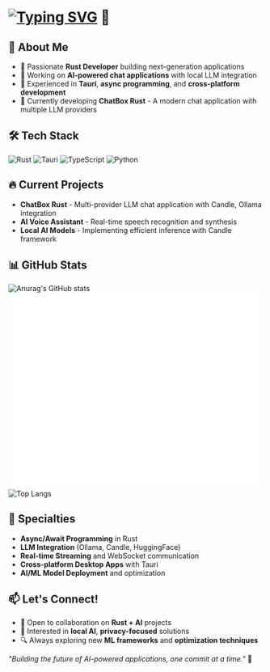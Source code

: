 # [![Typing SVG](https://readme-typing-svg.demolab.com?font=Fira+Code&size=26&pause=1000&color=8AACF7&width=435&lines=Hi+there%2C+I'm+Horldsence!+)](https://git.io/typing-svg) 👋

## 🚀 About Me
- 🦀 Passionate **Rust Developer** building next-generation applications
- 🤖 Working on **AI-powered chat applications** with local LLM integration
- 🔧 Experienced in **Tauri**, **async programming**, and **cross-platform development**
- 🎯 Currently developing **ChatBox Rust** - A modern chat application with multiple LLM providers

## 🛠️ Tech Stack
![Rust](https://img.shields.io/badge/-Rust-000000?style=flat&logo=rust&logoColor=orange)
![Tauri](https://img.shields.io/badge/-Tauri-24C8DB?style=flat&logo=tauri&logoColor=white)
![TypeScript](https://img.shields.io/badge/-TypeScript-007ACC?style=flat&logo=typescript&logoColor=white)
![Python](https://img.shields.io/badge/-Python-3776AB?style=flat&logo=python&logoColor=white)

## 🔥 Current Projects
- **ChatBox Rust** - Multi-provider LLM chat application with Candle, Ollama integration
- **AI Voice Assistant** - Real-time speech recognition and synthesis
- **Local AI Models** - Implementing efficient inference with Candle framework

## 📊 GitHub Stats
![Anurag's GitHub stats](https://github-readme-stats.vercel.app/api?username=Horldsence&hide=contribs,prs&show_icons=true&theme=synthwave)
![Metrics](/github-metrics.svg)
![Top Langs](https://github-readme-stats.vercel.app/api/top-langs/?username=horldsence)

## 🌟 Specialties
- **Async/Await Programming** in Rust
- **LLM Integration** (Ollama, Candle, HuggingFace)
- **Real-time Streaming** and WebSocket communication
- **Cross-platform Desktop Apps** with Tauri
- **AI/ML Model Deployment** and optimization

## 📫 Let's Connect!
- 💼 Open to collaboration on **Rust + AI** projects
- 🎯 Interested in **local AI**, **privacy-focused** solutions
- 🔍 Always exploring new **ML frameworks** and **optimization techniques**

*"Building the future of AI-powered applications, one commit at a time."* 🚀
